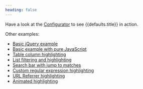 ```yaml
---
heading: false
---
```


Have a look at the [Configurator][configurator] to see {{defaults.title}} in
action.

Other examples:

- [Basic jQuery example][jsfiddle-basic-jquery]
- [Basic example with pure JavaScript][jsfiddle-basic]
- [Table column highlighting][jsfiddle-column]
- [List filtering and highlighting][jsfiddle-filter]
- [Search bar with jump to matches][jsfiddle-jump-to]
- [Custom regular expression highlighting][jsfiddle-regexp]
- [URL Referrer highlighting][jsfiddle-url-referrer]
- [Animated highlighting][jsfiddle-animated]

[configurator]: /configurator.html
[jsfiddle-basic-jquery]: https://jsfiddle.net/julmot/vpav6tL1/
[jsfiddle-basic]: https://jsfiddle.net/julmot/hdyLpy37/
[jsfiddle-column]: https://jsfiddle.net/julmot/1at87fnu/
[jsfiddle-filter]: https://jsfiddle.net/julmot/bs69vcqL/
[jsfiddle-jump-to]: https://jsfiddle.net/julmot/973gdh8g/
[jsfiddle-regexp]: https://jsfiddle.net/julmot/ova17daa/
[jsfiddle-url-referrer]: https://jsfiddle.net/julmot/bL6bb5oo/
[jsfiddle-animated]: https://jsfiddle.net/julmot/hexomvbL/

